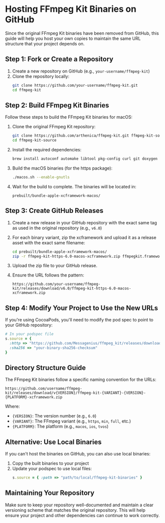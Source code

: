 # Hosting FFmpeg Kit Binaries on GitHub

Since the original FFmpeg Kit binaries have been removed from GitHub, this guide will help you host your own copies to maintain the same URL structure that your project depends on.

## Step 1: Fork or Create a Repository

1. Create a new repository on GitHub (e.g., `your-username/ffmpeg-kit`)
2. Clone the repository locally:
   ```bash
   git clone https://github.com/your-username/ffmpeg-kit.git
   cd ffmpeg-kit
   ```

## Step 2: Build FFmpeg Kit Binaries

Follow these steps to build the FFmpeg Kit binaries for macOS:

1. Clone the original FFmpeg Kit repository:
   ```bash
   git clone https://github.com/arthenica/ffmpeg-kit.git ffmpeg-kit-source
   cd ffmpeg-kit-source
   ```

2. Install the required dependencies:
   ```bash
   brew install autoconf automake libtool pkg-config curl git doxygen nasm cmake gcc gperf texinfo yasm bison autogen wget gettext meson ninja ragel groff gtk-doc libtasn1
   ```

3. Build the macOS binaries (for the https package):
   ```bash
   ./macos.sh --enable-gnutls
   ```

4. Wait for the build to complete. The binaries will be located in:
   ```
   prebuilt/bundle-apple-xcframework-macos/
   ```

## Step 3: Create GitHub Releases

1. Create a new release in your GitHub repository with the exact same tag as used in the original repository (e.g., `v6.0`)

2. For each binary variant, zip the xcframework and upload it as a release asset with the exact same filename:
   ```bash
   cd prebuilt/bundle-apple-xcframework-macos/
   zip -r ffmpeg-kit-https-6.0-macos-xcframework.zip ffmpegkit.framework/
   ```

3. Upload the zip file to your GitHub release.

4. Ensure the URL follows the pattern:
   ```
   https://github.com/your-username/ffmpeg-kit/releases/download/v6.0/ffmpeg-kit-https-6.0-macos-xcframework.zip
   ```

## Step 4: Modify Your Project to Use the New URLs

If you're using CocoaPods, you'll need to modify the pod spec to point to your GitHub repository:

```ruby
# In your podspec file
s.source = { 
  :http => "https://github.com/Messagenius/ffmpeg_kit/releases/download/v6.0/ffmpeg-kit-https-6.0-macos-xcframework.zip",
  :sha256 => "your-binary-sha256-checksum" 
}
```

## Directory Structure Guide

The FFmpeg Kit binaries follow a specific naming convention for the URLs:

```
https://github.com/username/ffmpeg-kit/releases/download/v{VERSION}/ffmpeg-kit-{VARIANT}-{VERSION}-{PLATFORM}-xcframework.zip
```

Where:
- `{VERSION}`: The version number (e.g., `6.0`)
- `{VARIANT}`: The FFmpeg variant (e.g., `https`, `min`, `full`, etc.)
- `{PLATFORM}`: The platform (e.g., `macos`, `ios`, `tvos`)

## Alternative: Use Local Binaries

If you can't host the binaries on GitHub, you can also use local binaries:

1. Copy the built binaries to your project
2. Update your podspec to use local files:
   ```ruby
   s.source = { :path => "path/to/local/ffmpeg-kit-binaries" }
   ```

## Maintaining Your Repository

Make sure to keep your repository well-documented and maintain a clear versioning scheme that matches the original repository. This will help ensure your project and other dependencies can continue to work correctly. 